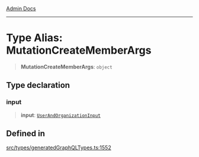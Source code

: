[Admin Docs](/)

***

# Type Alias: MutationCreateMemberArgs

> **MutationCreateMemberArgs**: `object`

## Type declaration

### input

> **input**: [`UserAndOrganizationInput`](UserAndOrganizationInput.md)

## Defined in

[src/types/generatedGraphQLTypes.ts:1552](https://github.com/Suyash878/talawa-api/blob/cfd688207611ba245c99edd8dbaccb2cdbf6a043/src/types/generatedGraphQLTypes.ts#L1552)
